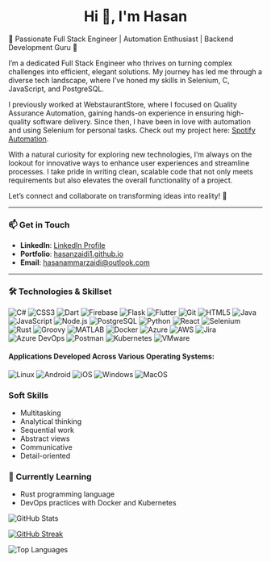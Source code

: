 <h1 align="center">Hi 👋, I'm Hasan</h1>

🌟 Passionate Full Stack Engineer | Automation Enthusiast | Backend Development Guru 🌟

I’m a dedicated Full Stack Engineer who thrives on turning complex challenges into efficient, elegant solutions. My journey has led me through a diverse tech landscape, where I’ve honed my skills in Selenium, C, JavaScript, and PostgreSQL.

I previously worked at WebstaurantStore, where I focused on Quality Assurance Automation, gaining hands-on experience in ensuring high-quality software delivery. Since then, I have been in love with automation and using Selenium for personal tasks. Check out my project here:  [Spotify Automation](https://github.com/hasanzaidi1/spotify_Automation).

With a natural curiosity for exploring new technologies, I’m always on the lookout for innovative ways to enhance user experiences and streamline processes. I take pride in writing clean, scalable code that not only meets requirements but also elevates the overall functionality of a project.

Let’s connect and collaborate on transforming ideas into reality! 🚀

---

### 📫 Get in Touch
- **LinkedIn**: [LinkedIn Profile](https://www.linkedin.com/in/hasan-zaidi-194254171)
- **Portfolio**: [hasanzaidi1.github.io](https://hasanzaidi1.github.io)
- **Email**: hasanammarzaidi@outlook.com

---

### 🛠️ Technologies & Skillset
![C#](https://img.shields.io/badge/-C%23-black?style=flat-square&logo=csharp)
![CSS3](https://img.shields.io/badge/-CSS3-black?style=flat-square&logo=css3)
![Dart](https://img.shields.io/badge/-Dart-black?style=flat-square&logo=dart)
![Firebase](https://img.shields.io/badge/-Firebase-black?style=flat-square&logo=firebase)
![Flask](https://img.shields.io/badge/-Flask-black?style=flat-square&logo=flask)
![Flutter](https://img.shields.io/badge/-Flutter-black?style=flat-square&logo=flutter)
![Git](https://img.shields.io/badge/-Git-black?style=flat-square&logo=git)
![HTML5](https://img.shields.io/badge/-HTML5-black?style=flat-square&logo=html5)
![Java](https://img.shields.io/badge/-Java-black?style=flat-square&logo=java)
![JavaScript](https://img.shields.io/badge/-JavaScript-black?style=flat-square&logo=javascript)
![Node.js](https://img.shields.io/badge/-Node.js-black?style=flat-square&logo=node.js)
![PostgreSQL](https://img.shields.io/badge/-PostgreSQL-black?style=flat-square&logo=postgresql)
![Python](https://img.shields.io/badge/-Python-black?style=flat-square&logo=python)
![React](https://img.shields.io/badge/-React-black?style=flat-square&logo=react)
![Selenium](https://img.shields.io/badge/-Selenium-black?style=flat-square&logo=selenium)
![Rust](https://img.shields.io/badge/-Rust-black?style=flat-square&logo=rust)
![Groovy](https://img.shields.io/badge/-Groovy-black?style=flat-square&logo=groovy)
![MATLAB](https://img.shields.io/badge/-MATLAB-black?style=flat-square&logo=matlab)
![Docker](https://img.shields.io/badge/-Docker-black?style=flat-square&logo=docker)
![Azure](https://img.shields.io/badge/-Azure-black?style=flat-square&logo=microsoftazure)
![AWS](https://img.shields.io/badge/-AWS-black?style=flat-square&logo=amazonaws)
![Jira](https://img.shields.io/badge/-Jira-black?style=flat-square&logo=jira)
![Azure DevOps](https://img.shields.io/badge/-Azure%20DevOps-black?style=flat-square&logo=azuredevops)
![Postman](https://img.shields.io/badge/-Postman-black?style=flat-square&logo=postman)
![Kubernetes](https://img.shields.io/badge/-Kubernetes-black?style=flat-square&logo=kubernetes)
![VMware](https://img.shields.io/badge/-VMware-black?style=flat-square&logo=vmware)

#### Applications Developed Across Various Operating Systems:
![Linux](https://img.shields.io/badge/-Linux-black?style=flat-square&logo=linux)
![Android](https://img.shields.io/badge/-Android-black?style=flat-square&logo=android)
![iOS](https://img.shields.io/badge/-iOS-black?style=flat-square&logo=apple)
![Windows](https://img.shields.io/badge/-Windows%2010/11-black?style=flat-square&logo=windows)
![MacOS](https://img.shields.io/badge/-Mac%20OS-black?style=flat-square&logo=apple)



### Soft Skills
- Multitasking
- Analytical thinking
- Sequential work
- Abstract views
- Communicative
- Detail-oriented


### 🌱 Currently Learning
- Rust programming language
- DevOps practices with Docker and Kubernetes



![GitHub Stats](https://github-readme-stats.vercel.app/api?username=hasanzaidi1&show_icons=true&hide_title=true&count_private=true&theme=radical)

[![GitHub Streak](https://github-readme-streak-stats.herokuapp.com?user=hasanzaidi1&theme=dark)](https://git.io/streak-stats)

![Top Languages](https://github-readme-stats.vercel.app/api/top-langs/?username=hasanzaidi1&layout=compact&theme=radical)




